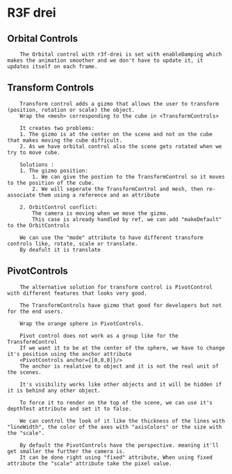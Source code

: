 # R3F drei

## Orbital Controls

        The Orbital control with r3f-drei is set with enableDamping which makes the animation smoother and we don't have to update it, it updates itself on each frame.

## Transform Controls

        Transform control adds a gizmo that allows the user to transform (position, rotation or scale) the object.
        Wrap the <mesh> corresponding to the cube in <TransformControls>

        It creates two problems:
        1. The gizmo is at the center on the scene and not on the cube that makes moving the cube difficult.
        2. As we have orbital control also the scene gets rotated when we try to move cube.

        Solutions :
        1. The gizmo position:
            1. We can give the postion to the TransformControl so it moves to the position of the cube.
            2. We will seperate the TransformControl and mesh, then re-associate them using a reference and an attribute

        2. OrbitControl conflict:
            The camera is moving when we move the gizmo.
            This case is already handled by ref, we can add "makeDefault" to the OrbitControls

        We can use the "mode" attribute to have different transform controls like, rotate, scale or translate.
        By deafult it is translate

## PivotControls

        The alternative solution for transform control is PivotControl with different features that looks very good.

        The TransformControls have gizmo that good for developers but not for the end users.

        Wrap the orange sphere in PivotControls.

        Pivot control does not work as a group like for the TransformControl
        If we want it to be at the center of the sphere, we have to change it's position using the anchor attribute
        <PivotControls anchor={[0,0,0]}/>
        The anchor is realative to object and it is not the real unit of the scenes.

        It's visibility works like other objects and it will be hidden if it is behind any other object.

        To force it to render on the top of the scene, we can use it's depthTest attribute and set it to false.

        We can control the look of it like the thickness of the lines with "lineWidth", the color of the axes with "axisColors" or the size with the "scale".

        By default the PivotControls have the perspective. meaning it'll get smaller the further the camera is.
        It can be done right using "fixed" attribute, When using fixed attribute the "scale" attribute take the pixel value.
